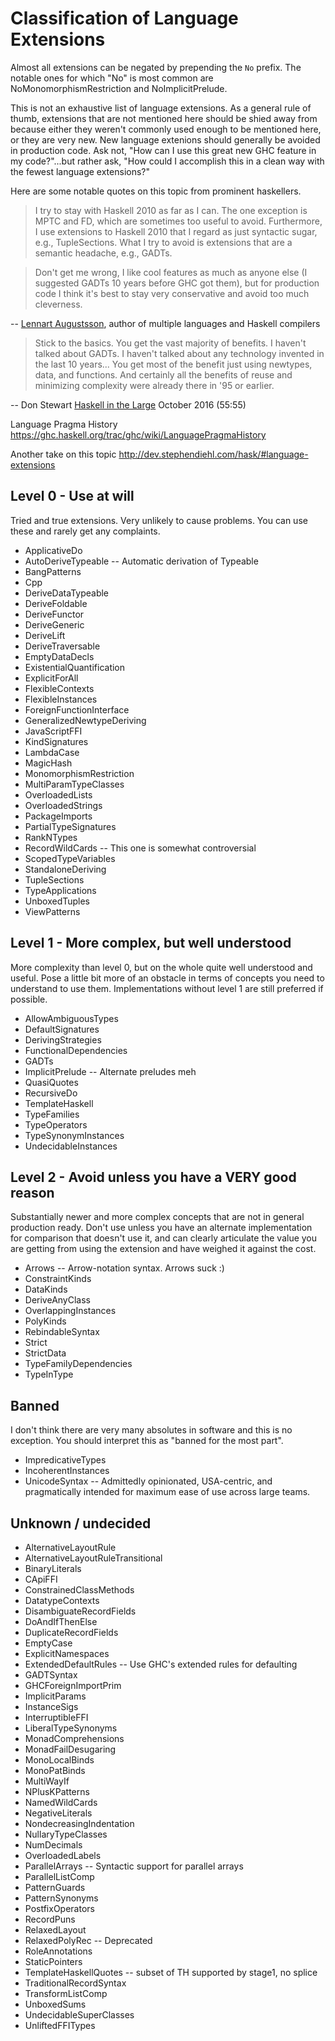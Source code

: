 # Classification of Language Extensions

Almost all extensions can be negated by prepending the `No` prefix. The notable ones for which "No" is most common are NoMonomorphismRestriction and NoImplicitPrelude.

This is not an exhaustive list of language extensions. As a general rule of
thumb, extensions that are not mentioned here should be shied away from because
either they weren't commonly used enough to be mentioned here, or they are very
new. New language extenions should generally be avoided in production code. Ask
not, "How can I use this great new GHC feature in my code?"...but rather ask,
"How could I accomplish this in a clean way with the fewest language extensions?"

Here are some notable quotes on this topic from prominent haskellers.

> I try to stay with Haskell 2010 as far as I can. The one exception is MPTC and
> FD, which are sometimes too useful to avoid. Furthermore, I use extensions to
> Haskell 2010 that I regard as just syntactic sugar, e.g., TupleSections. What I
> try to avoid is extensions that are a semantic headache, e.g., GADTs.

> Don't get me wrong, I like cool features as much as anyone else (I suggested
> GADTs 10 years before GHC got them), but for production code I think it's best
> to stay very conservative and avoid too much cleverness.

-- [Lennart Augustsson](https://www.reddit.com/r/haskell/comments/2olrxn/what_is_an_intermediate_haskell_programmer/cmooh4p/),
author of multiple languages and Haskell compilers

> Stick to the basics. You get the vast majority of benefits. I haven't talked
> about GADTs. I haven't talked about any technology invented in the last 10
> years... You get most of the benefit just using newtypes, data, and functions.
> And certainly all the benefits of reuse and minimizing complexity were already
> there in '95 or earlier.

-- Don Stewart [Haskell in the
Large](https://skillsmatter.com/skillscasts/9098-haskell-in-the-large-the-day-to-day-practice-of-using-haskell-to-write-large-systems)
October 2016 (55:55)

Language Pragma History
https://ghc.haskell.org/trac/ghc/wiki/LanguagePragmaHistory

Another take on this topic
http://dev.stephendiehl.com/hask/#language-extensions

## Level 0 - Use at will

Tried and true extensions.  Very unlikely to cause problems.  You can use
these and rarely get any complaints.

- ApplicativeDo
- AutoDeriveTypeable       -- Automatic derivation of Typeable
- BangPatterns
- Cpp
- DeriveDataTypeable
- DeriveFoldable
- DeriveFunctor
- DeriveGeneric
- DeriveLift
- DeriveTraversable
- EmptyDataDecls
- ExistentialQuantification
- ExplicitForAll
- FlexibleContexts
- FlexibleInstances
- ForeignFunctionInterface
- GeneralizedNewtypeDeriving
- JavaScriptFFI
- KindSignatures
- LambdaCase
- MagicHash
- MonomorphismRestriction
- MultiParamTypeClasses
- OverloadedLists
- OverloadedStrings
- PackageImports
- PartialTypeSignatures
- RankNTypes
- RecordWildCards          -- This one is somewhat controversial
- ScopedTypeVariables
- StandaloneDeriving
- TupleSections
- TypeApplications
- UnboxedTuples
- ViewPatterns

## Level 1 - More complex, but well understood

More complexity than level 0, but on the whole quite well understood and
useful.  Pose a little bit more of an obstacle in terms of concepts you
need to understand to use them.  Implementations without level 1 are
still preferred if possible.

- AllowAmbiguousTypes
- DefaultSignatures
- DerivingStrategies
- FunctionalDependencies
- GADTs
- ImplicitPrelude          -- Alternate preludes meh
- QuasiQuotes
- RecursiveDo
- TemplateHaskell
- TypeFamilies
- TypeOperators
- TypeSynonymInstances
- UndecidableInstances

## Level 2 - Avoid unless you have a VERY good reason

Substantially newer and more complex concepts that are not in general production
ready. Don't use unless you have an alternate implementation for comparison that
doesn't use it, and can clearly articulate the value you are getting from using
the extension and have weighed it against the cost.

- Arrows                   -- Arrow-notation syntax.  Arrows suck :)
- ConstraintKinds
- DataKinds
- DeriveAnyClass
- OverlappingInstances
- PolyKinds
- RebindableSyntax
- Strict
- StrictData
- TypeFamilyDependencies
- TypeInType

## Banned

I don't think there are very many absolutes in software and this is no
exception. You should interpret this as "banned for the most part".

- ImpredicativeTypes
- IncoherentInstances
- UnicodeSyntax -- Admittedly opinionated, USA-centric, and pragmatically intended for maximum ease of use across large teams.

## Unknown / undecided

- AlternativeLayoutRule
- AlternativeLayoutRuleTransitional
- BinaryLiterals
- CApiFFI
- ConstrainedClassMethods
- DatatypeContexts
- DisambiguateRecordFields
- DoAndIfThenElse
- DuplicateRecordFields
- EmptyCase
- ExplicitNamespaces
- ExtendedDefaultRules     -- Use GHC's extended rules for defaulting
- GADTSyntax
- GHCForeignImportPrim
- ImplicitParams
- InstanceSigs
- InterruptibleFFI
- LiberalTypeSynonyms
- MonadComprehensions
- MonadFailDesugaring
- MonoLocalBinds
- MonoPatBinds
- MultiWayIf
- NPlusKPatterns
- NamedWildCards
- NegativeLiterals
- NondecreasingIndentation
- NullaryTypeClasses
- NumDecimals
- OverloadedLabels
- ParallelArrays           -- Syntactic support for parallel arrays
- ParallelListComp
- PatternGuards
- PatternSynonyms
- PostfixOperators
- RecordPuns
- RelaxedLayout
- RelaxedPolyRec           -- Deprecated
- RoleAnnotations
- StaticPointers
- TemplateHaskellQuotes    -- subset of TH supported by stage1, no splice
- TraditionalRecordSyntax
- TransformListComp
- UnboxedSums
- UndecidableSuperClasses
- UnliftedFFITypes
